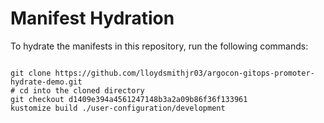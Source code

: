 
# Manifest Hydration

To hydrate the manifests in this repository, run the following commands:

```shell

git clone https://github.com/lloydsmithjr03/argocon-gitops-promoter-hydrate-demo.git
# cd into the cloned directory
git checkout d1409e394a4561247148b3a2a09b86f36f133961
kustomize build ./user-configuration/development
```